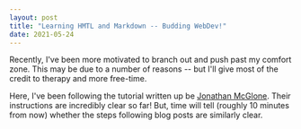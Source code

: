 ```yaml
---
layout: post
title: "Learning HMTL and Markdown -- Budding WebDev!"
date: 2021-05-24
---
```


Recently, I've been more motivated to branch out and push past my comfort zone. This may be due to a number of reasons -- but I'll 
give most of the credit to therapy and more free-time. 

Here, I've been following the tutorial written up be [Jonathan McGlone](http://jmcglone.com/guides/github-pages/). Their instructions are
incredibly clear so far! But, time will tell (roughly 10 minutes from now) whether the steps following blog posts are similarly clear. 
